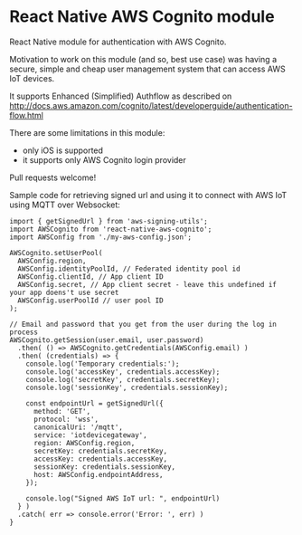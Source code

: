 # React Native AWS Cognito module

React Native module for authentication with AWS Cognito.

Motivation to work on this module (and so, best use case) was having a secure, simple and cheap user management system that can access AWS IoT devices.

It supports Enhanced (Simplified) Authflow as described on http://docs.aws.amazon.com/cognito/latest/developerguide/authentication-flow.html

There are some limitations in this module:
- only iOS is supported
- it supports only AWS Cognito login provider

Pull requests welcome!


Sample code for retrieving signed url and using it to connect with AWS IoT using MQTT over Websocket:

```
import { getSignedUrl } from 'aws-signing-utils';
import AWSCognito from 'react-native-aws-cognito';
import AWSConfig from './my-aws-config.json';

AWSCognito.setUserPool(
  AWSConfig.region,
  AWSConfig.identityPoolId, // Federated identity pool id
  AWSConfig.clientId, // App client ID
  AWSConfig.secret, // App client secret - leave this undefined if your app doens't use secret
  AWSConfig.userPoolId // user pool ID
);

// Email and password that you get from the user during the log in process
AWSCognito.getSession(user.email, user.password)
  .then( () => AWSCognito.getCredentials(AWSConfig.email) )
  .then( (credentials) => {
    console.log('Temporary credentials:');
    console.log('accessKey', credentials.accessKey);
    console.log('secretKey', credentials.secretKey);
    console.log('sessionKey', credentials.sessionKey);

    const endpointUrl = getSignedUrl({
      method: 'GET',
      protocol: 'wss',
      canonicalUri: '/mqtt',
      service: 'iotdevicegateway',
      region: AWSConfig.region,
      secretKey: credentials.secretKey,
      accessKey: credentials.accessKey,
      sessionKey: credentials.sessionKey,
      host: AWSConfig.endpointAddress,
    });

    console.log("Signed AWS IoT url: ", endpointUrl)
  } )
  .catch( err => console.error('Error: ', err) )
}
```

